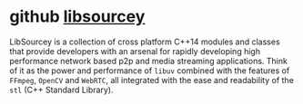 # github [libsourcey](https://github.com/sourcey/libsourcey)

LibSourcey is a collection of cross platform C++14 modules and classes that provide developers with an arsenal for rapidly developing high performance network based p2p and media streaming applications. Think of it as the power and performance of `libuv` combined with the features of `FFmpeg`, `OpenCV` and `WebRTC`, all integrated with the ease and readability of the `stl` (C++ Standard Library).